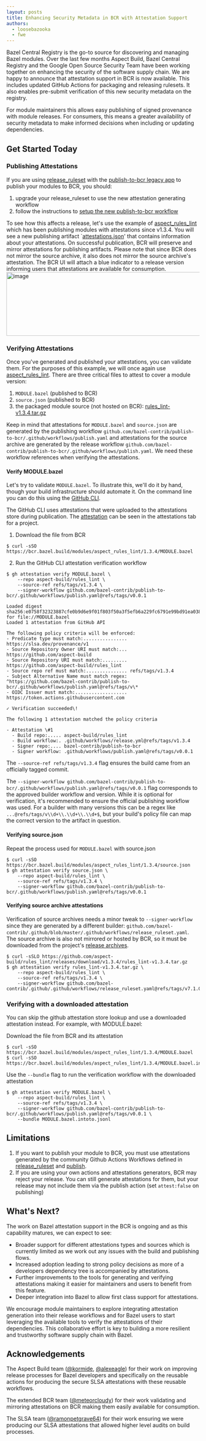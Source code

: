 ```yaml
---
layout: posts
title: Enhancing Security Metadata in BCR with Attestation Support
authors:
  - loosebazooka
  - fwe
---
```



Bazel Central Registry is the go-to source for discovering and managing Bazel modules. Over the last few months Aspect Build, Bazel Central Registry and the Google Open Source Security Team have been working together on enhancing the security of the software supply chain. We are happy to announce that attestation support in BCR is now available. This includes updated GitHub Actions for packaging and releasing rulesets. It also enables pre-submit verification of this new security metadata on the registry.

For module maintainers this allows easy publishing of signed provenance with module releases. For consumers, this means a greater availability of security metadata to make informed decisions when including or updating dependencies.

## Get Started Today

### Publishing Attestations

If you are using [release_ruleset](https://github.com/bazel-contrib/.github/blob/master/.github/workflows/release_ruleset.yaml) with the [publish-to-bcr legacy app](https://github.com/bazel-contrib/publish-to-bcr?tab=readme-ov-file#legacy-github-app) to publish your modules to BCR, you should:

1. upgrade your release_ruleset to use the new attestation generating workflow
2. follow the instructions to [setup the new publish-to-bcr workflow](https://github.com/bazel-contrib/publish-to-bcr?tab=readme-ov-file#setup)

To see how this affects a release, let's use the example of [aspect_rules_lint](https://registry.bazel.build/modules/aspect_rules_lint) which has been publishing modules with attestations since v1.3.4. You will see a new publishing artifact `[attestations.json](https://github.com/bazelbuild/bazel-central-registry/blob/main/modules/aspect_rules_lint/1.3.4/attestations.json)' that contains information about your attestations. On successful publication, BCR will preserve and mirror attestations for publishing artifacts. Please note that since BCR does not mirror the source archive, it also does not mirror the source archive's attestation. The BCR UI will attach a blue indicator to a release version informing users that attestations are available for consumption.
<img width="572" height="166" alt="image" src="https://github.com/user-attachments/assets/c1d961f1-904a-4769-a9f1-b8aeeb3d3582" />

### Verifying Attestations

Once you've generated and published your attestations, you can validate them. For the purposes of this example, we will once again use [aspect_rules_lint](https://registry.bazel.build/modules/aspect_rules_lint). There are three critical files to attest to cover a module version:

1. `MODULE.bazel` (published to BCR)
2. `source.json` (published to BCR)
3. the packaged module source (not hosted on BCR): [rules_lint-v1.3.4.tar.gz](https://github.com/aspect-build/rules_lint/releases/download/v1.3.4/rules_lint-v1.3.4.tar.gz)

Keep in mind that attestations for `MODULE.bazel` and `source.json` are generated by the publishing workflow `github.com/bazel-contrib/publish-to-bcr/.github/workflows/publish.yaml` and attestations for the source archive are generated by the release workflow `github.com/bazel-contrib/publish-to-bcr/.github/workflows/publish.yaml`. We need these workflow references when verifying the attestations.

#### Verify MODULE.bazel

Let's try to validate `MODULE.bazel`. To illustrate this, we'll do it by hand, though your build infrastructure should automate it. On the command line you can do this using the [GitHub CLI](https://cli.github.com/).

The GitHub CLI uses attestations that were uploaded to the attestations store during publication. The [attestation](https://github.com/aspect-build/rules_lint/attestations/6280303) can be seen in the attestations tab for a project.

1. Download the file from BCR
```
$ curl -sSO https://bcr.bazel.build/modules/aspect_rules_lint/1.3.4/MODULE.bazel
```

2. Run the GitHub CLI attestation verification workflow
```
$ gh attestation verify MODULE.bazel \
    --repo aspect-build/rules_lint \
    --source-ref refs/tags/v1.3.4 \
    --signer-workflow github.com/bazel-contrib/publish-to-bcr/.github/workflows/publish.yaml@refs/tags/v0.0.1

Loaded digest sha256:e0758f32323887cfe0b9d6e9f01f803f50a3f5efb6a229fc6791e99bd91ea038 for file://MODULE.bazel
Loaded 1 attestation from GitHub API

The following policy criteria will be enforced:
- Predicate type must match:................ https://slsa.dev/provenance/v1
- Source Repository Owner URI must match:... https://github.com/aspect-build
- Source Repository URI must match:......... https://github.com/aspect-build/rules_lint
- Source repo ref must match:............... refs/tags/v1.3.4
- Subject Alternative Name must match regex: ^https://github.com/bazel-contrib/publish-to-bcr/.github/workflows/publish.yaml@refs/tags/v\*
- OIDC Issuer must match:................... https://token.actions.githubusercontent.com

✓ Verification succeeded\!

The following 1 attestation matched the policy criteria

- Attestation \#1
  - Build repo:..... aspect-build/rules_lint
  - Build workflow:. .github/workflows/release.yml@refs/tags/v1.3.4
  - Signer repo:.... bazel-contrib/publish-to-bcr
  - Signer workflow: .github/workflows/publish.yaml@refs/tags/v0.0.1
```

   The `--source-ref refs/tags/v1.3.4` flag ensures the build came from an officially tagged commit.

   The `--signer-workflow github.com/bazel-contrib/publish-to-bcr/.github/workflows/publish.yaml@refs/tags/v0.0.1` flag corresponds to the approved builder workflow and version. While it is optional for verification, it's recommended to ensure the official publishing workflow was used. For a builder with many versions this can be a regex like `...@refs/tags/v\\d+\\.\\d+\\.\\d+$`, but your build's policy file can map the correct version to the artifact in question.

#### Verifying source.json

Repeat the process used for `MODULE.bazel` with source.json

```
$ curl -sSO https://bcr.bazel.build/modules/aspect_rules_lint/1.3.4/source.json
$ gh attestation verify source.json \
    --repo aspect-build/rules_lint \
    --source-ref refs/tags/v1.3.4 \
    --signer-workflow github.com/bazel-contrib/publish-to-bcr/.github/workflows/publish.yaml@refs/tags/v0.0.1
```

#### Verifying source archive attestations

Verification of source archives needs a minor tweak to `--signer-workflow` since they are generated by a different builder: `github.com/bazel-contrib/.github/blob/master/.github/workflows/release_ruleset.yaml`. The source archive is also not mirrored or hosted by BCR, so it must be downloaded from the project's [release archives](https://github.com/bazelbuild/bazel-central-registry/blob/main/modules/aspect_rules_lint/1.3.4/source.json#L4).

```
$ curl -sSLO https://github.com/aspect-build/rules_lint/releases/download/v1.3.4/rules_lint-v1.3.4.tar.gz
$ gh attestation verify rules_lint-v1.3.4.tar.gz \
    --repo aspect-build/rules_lint \
    --source-ref refs/tags/v1.3.4 \
    --signer-workflow github.com/bazel-contrib/.github/.github/workflows/release_ruleset.yaml@refs/tags/v7.1.0
```

### Verifying with a downloaded attestation

You can skip the github attestation store lookup and use a downloaded attestation instead. For example, with MODULE.bazel:

Download the file from BCR and its attestation
```
$ curl -sSO https://bcr.bazel.build/modules/aspect_rules_lint/1.3.4/MODULE.bazel
$ curl -sSO https://bcr.bazel.build/modules/aspect_rules_lint/1.3.4/MODULE.bazel.intoto.jsonl
```

Use the `--bundle` flag to run the verification workflow with the downloaded attestation
```
$ gh attestation verify MODULE.bazel \
    --repo aspect-build/rules_lint \
    --source-ref refs/tags/v1.3.4 \
    --signer-workflow github.com/bazel-contrib/publish-to-bcr/.github/workflows/publish.yaml@refs/tags/v0.0.1 \
    --bundle MODULE.bazel.intoto.jsonl
```

## Limitations

1. If you want to publish your module to BCR, you must use attestations generated by the community Github Actions Workflows defined in [release_ruleset](https://github.com/bazel-contrib/.github/blob/master/.github/workflows/release_ruleset.yaml) and [publish](https://github.com/bazel-contrib/publish-to-bcr/blob/main/.github/workflows/publish.yaml).
2. If you are using your own actions and attestations generators, BCR may reject your release. You can still generate attestations for them, but your release may not include them via the publish action (set `attest:false` on publishing)

## What's Next?

The work on Bazel attestation support in the BCR is ongoing and as this capability matures, we can expect to see:

- Broader support for different attestations types and sources which is currently limited as we work out any issues with the build and publishing flows.
- Increased adoption leading to strong policy decisions as more of a developers dependency tree is accompanied by attestations.
- Further improvements to the tools for generating and verifying attestations making it easier for maintainers and users to benefit from this feature.
- Deeper integration into Bazel to allow first class support for attestations.

We encourage module maintainers to explore integrating attestation generation into their release workflows and for Bazel users to start leveraging the available tools to verify the attestations of their dependencies. This collaborative effort is key to building a more resilient and trustworthy software supply chain with Bazel.

## Acknowledgements

The Aspect Build team ([@kormide](https://github.com/kormide), [@alexeagle](https://github.com/alexeagle)) for their work on improving release processes for Bazel developers and specifically on the reusable actions for producing the secure SLSA attestations with these reusable workflows.

The extended BCR team ([@meteorcloudy](https://github.com/meteorcloudy)) for their work validating and mirroring attestations on BCR making them easily available for consumption.

The SLSA team ([@ramonpetgrave64](https://github.com/ramonpetgrave64)) for their work ensuring we were producing our SLSA attestations that allowed higher level audits on build processes.
